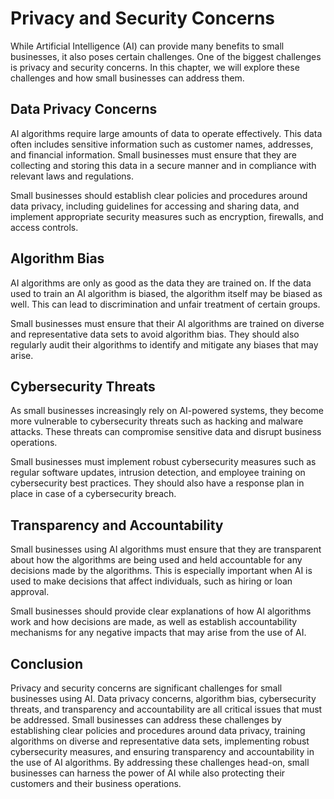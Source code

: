 Privacy and Security Concerns
=============================================================================

While Artificial Intelligence (AI) can provide many benefits to small businesses, it also poses certain challenges. One of the biggest challenges is privacy and security concerns. In this chapter, we will explore these challenges and how small businesses can address them.

Data Privacy Concerns
---------------------

AI algorithms require large amounts of data to operate effectively. This data often includes sensitive information such as customer names, addresses, and financial information. Small businesses must ensure that they are collecting and storing this data in a secure manner and in compliance with relevant laws and regulations.

Small businesses should establish clear policies and procedures around data privacy, including guidelines for accessing and sharing data, and implement appropriate security measures such as encryption, firewalls, and access controls.

Algorithm Bias
--------------

AI algorithms are only as good as the data they are trained on. If the data used to train an AI algorithm is biased, the algorithm itself may be biased as well. This can lead to discrimination and unfair treatment of certain groups.

Small businesses must ensure that their AI algorithms are trained on diverse and representative data sets to avoid algorithm bias. They should also regularly audit their algorithms to identify and mitigate any biases that may arise.

Cybersecurity Threats
---------------------

As small businesses increasingly rely on AI-powered systems, they become more vulnerable to cybersecurity threats such as hacking and malware attacks. These threats can compromise sensitive data and disrupt business operations.

Small businesses must implement robust cybersecurity measures such as regular software updates, intrusion detection, and employee training on cybersecurity best practices. They should also have a response plan in place in case of a cybersecurity breach.

Transparency and Accountability
-------------------------------

Small businesses using AI algorithms must ensure that they are transparent about how the algorithms are being used and held accountable for any decisions made by the algorithms. This is especially important when AI is used to make decisions that affect individuals, such as hiring or loan approval.

Small businesses should provide clear explanations of how AI algorithms work and how decisions are made, as well as establish accountability mechanisms for any negative impacts that may arise from the use of AI.

Conclusion
----------

Privacy and security concerns are significant challenges for small businesses using AI. Data privacy concerns, algorithm bias, cybersecurity threats, and transparency and accountability are all critical issues that must be addressed. Small businesses can address these challenges by establishing clear policies and procedures around data privacy, training algorithms on diverse and representative data sets, implementing robust cybersecurity measures, and ensuring transparency and accountability in the use of AI algorithms. By addressing these challenges head-on, small businesses can harness the power of AI while also protecting their customers and their business operations.
